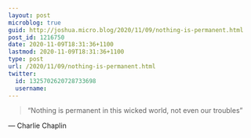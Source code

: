 ```yaml
---
layout: post
microblog: true
guid: http://joshua.micro.blog/2020/11/09/nothing-is-permanent.html
post_id: 1216750
date: 2020-11-09T18:31:36+1100
lastmod: 2020-11-09T18:31:36+1100
type: post
url: /2020/11/09/nothing-is-permanent.html
twitter:
  id: 1325702620728733698
  username: 
---
```

> “Nothing is permanent in this wicked world, not even our troubles”

— Charlie Chaplin
